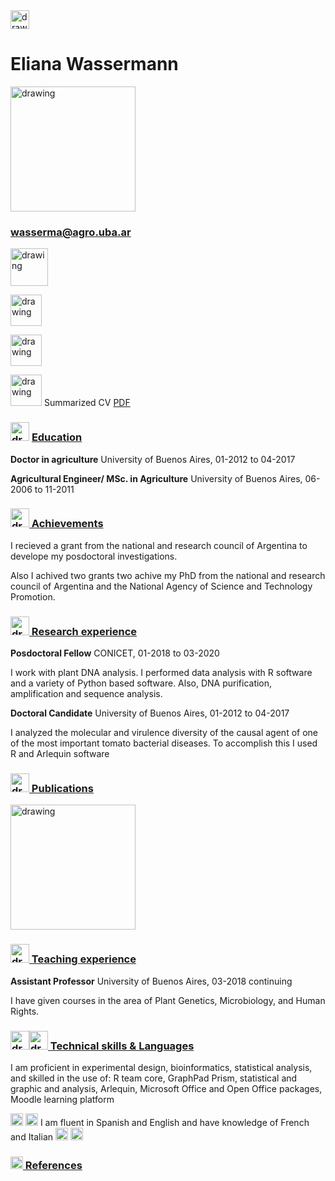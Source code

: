 <img src="https://user-images.githubusercontent.com/57723790/69000478-17cf9300-08af-11ea-9b78-c1c25d92d5a7.png" alt="drawing" width="30"/>

# Eliana Wassermann

<img src="https://user-images.githubusercontent.com/57723790/69011224-10f45f00-0947-11ea-8022-a6621b0f297e.JPG" alt="drawing" width="200"/>

### wasserma@agro.uba.ar


[<img src="https://external-content.duckduckgo.com/iu/?u=http%3A%2F%2Fwww.northernlightspr.com%2Fwp-content%2Fuploads%2F2015%2F08%2FLinkedIn.png&f=1&nofb=1" alt="drawing" width="60"/>](https://www.linkedin.com/in/eliana-wassermann-2ba541a/) 

[<img src="https://campuspress.yale.edu/cnspy/files/2016/06/GBfhn7j7-1xth4vd.png" alt="drawing" width="50"/>](https://www.researchgate.net/profile/Eliana_Wassermann)

[<img src="https://user-images.githubusercontent.com/57723790/69147946-f094e380-0ab1-11ea-9fd3-b652f0ddb24c.png" alt="drawing" width="50"/>](https://scholar.google.com.ar/citations?hl=es&user=KC5cwPQAAAAJ&view_op=list_works&gmla=AJsN-F4dhu1_XFYiDG1GXHI9VeqQOmQ_3rTsWqOWdXzuY5t0zDBxVXgO06A3wljw5udVHnbQjt6la53ItAd-kpzXd4KNp7WrWk1SDMIB6KcvfiAfPDBsz04)

[<img src="https://user-images.githubusercontent.com/57723790/69010036-f8317c80-0939-11ea-812b-bfc420eab4ea.png" alt="drawing" width="50"/>](https://github.com/ElianaWassermann/CVenglish/files/3855781/CV_summaryb.pdf) Summarized CV [PDF](https://github.com/ElianaWassermann/CVenglish/files/3855781/CV_summaryb.pdf)


### <img src="https://user-images.githubusercontent.com/57723790/69009543-dbdf1100-0934-11ea-8426-7612a55e7be3.png" alt="drawing" width="30"/> [Education](https://elianawassermann.github.io/CVenglish/Education)

**Doctor in agriculture** University of Buenos Aires, 01-2012 to 04-2017

**Agricultural Engineer/ MSc. in Agriculture** University of Buenos Aires, 06-2006 to 11-2011

### [<img src="https://user-images.githubusercontent.com/57723790/69009513-91f62b00-0934-11ea-8871-fd98576062f2.png" alt="drawing" width="30"/> Achievements](https://elianawassermann.github.io/CVenglish/Achievements)

I recieved a grant from the national and research council of Argentina to develope my posdoctoral investigations.

Also I achived two grants two achive my PhD from the national and research council of Argentina and the National Agency of Science and Technology Promotion.

### [<img src="https://user-images.githubusercontent.com/57723790/69009478-34fa7500-0934-11ea-96cb-c80303b396d3.jpg" alt="drawing" width="30"/> Research experience](https://elianawassermann.github.io/CVenglish/ResearchExperience)

**Posdoctoral Fellow** CONICET, 01-2018 to 03-2020

I work with plant DNA analysis. I performed data analysis with R software and a variety of Python based software. Also, DNA purification, amplification and sequence analysis.

**Doctoral Candidate** University of Buenos Aires, 01-2012 to 04-2017

I analyzed the molecular and virulence diversity of the causal agent of one of the most important tomato bacterial diseases. To accomplish this I used R and Arlequin software

### [<img src="https://user-images.githubusercontent.com/57723790/69009439-e5b44480-0933-11ea-8c7a-a59c860072fb.png" alt="drawing" width="30"/> Publications](https://elianawassermann.github.io/CVenglish/Publications)

<img src="https://user-images.githubusercontent.com/57723790/69173944-97dc3f80-0adf-11ea-8c98-52d811f2a01e.png" alt="drawing" width="200"/>

### [<img src="https://user-images.githubusercontent.com/57723790/69009410-a7b72080-0933-11ea-8121-a513590fa685.jpg" alt="drawing" width="30"/> Teaching experience](https://elianawassermann.github.io/CVenglish/TeachingExperience)

**Assistant Professor** University of Buenos Aires, 03-2018 continuing

I have given courses in the area of Plant Genetics, Microbiology, and Human Rights.

### [<img src="https://user-images.githubusercontent.com/57723790/69000607-199a5600-08b1-11ea-85d5-6a10820e101e.jpg" alt="drawing" width="30"/><img src="https://user-images.githubusercontent.com/57723790/69000586-dcce5f00-08b0-11ea-8ffe-79dd8abb9cde.png" alt="drawing" width="30"/> Technical skills & Languages](https://elianawassermann.github.io/CVenglish/Skills_Languages)

I am proficient in experimental design, bioinformatics, statistical analysis, and skilled in the use of:
R team core, GraphPad Prism, statistical and graphic and analysis, Arlequin, Microsoft Office and Open Office packages, Moodle learning platform

<img src="https://user-images.githubusercontent.com/57723790/69011413-dee3fc80-0948-11ea-8f6a-2d8969dfbfa3.png" alt="drawing" width="20"/>   <img src="https://user-images.githubusercontent.com/57723790/69011414-df7c9300-0948-11ea-9333-3c460ab9bcb6.jpg" alt="drawing" width="20"/> I am fluent in Spanish and English and have knowledge of French and Italian <img src="https://user-images.githubusercontent.com/57723790/69011415-df7c9300-0948-11ea-8e1a-de13653d524d.png" alt="drawing" width="20"/>   <img src="https://user-images.githubusercontent.com/57723790/69011412-dee3fc80-0948-11ea-9d82-9465138d3f3d.jpg" alt="drawing" width="20"/>

### [<img src="https://user-images.githubusercontent.com/57723790/69009564-19439e80-0935-11ea-8dc3-2d57865e2b54.jpg" alt="drawing" width="20"/> References](https://elianawassermann.github.io/CVenglish/References)
